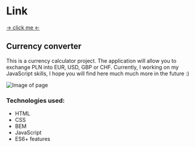 # Link
[-> click me <-](https://marta-tomczak.github.io/Currency-converter/)

## Currency converter

This is a currency calculator project.  The application will allow you to exchange PLN into EUR, USD, GBP or CHF.
Currently, I working on my JavaScript skills, I hope you will find here much much more in the future :)

![Image of page](https://i.ibb.co/CzC6PS7/image.png) 

### Technologies used:
-	HTML
-	CSS
-	BEM
-	JavaScript
-	ES6+ features
